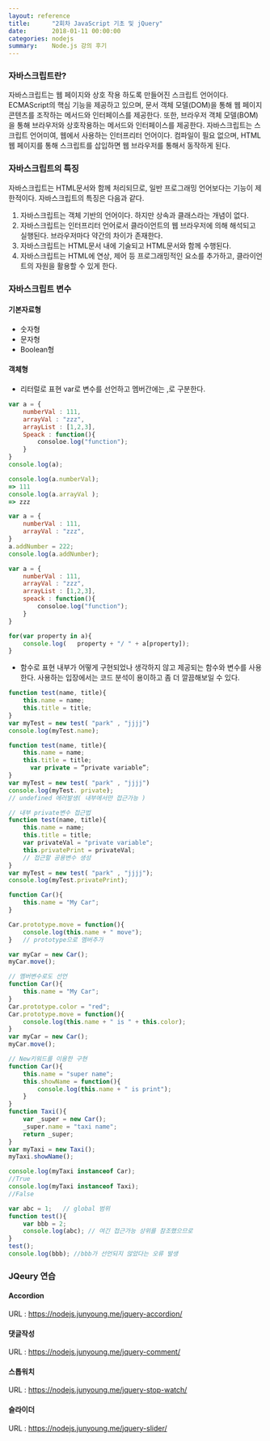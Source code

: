 ```yaml
---
layout: reference
title:      "2회차 JavaScript 기초 및 jQuery"
date:       2018-01-11 00:00:00
categories: nodejs
summary:    Node.js 강의 후기
---
```


### 자바스크립트란?

자바스크립트는 웹 페이지와 상호 작용 하도록 만들어진 스크립트 언어이다. 
ECMAScript의 핵심 기능을 제공하고 있으며, 문서 객체 모델(DOM)을 통해 웹 페이지 콘텐츠를 조작하는 메서드와 인터페이스를 제공한다. 
또한, 브라우저 객체 모델(BOM)을 통해 브라우저와 상호작용하는 메서드와 인터페이스를 제공한다. 
자바스크립트는 스크립트 언어미여, 웹에서 사용하는 인터프리터 언어이다. 
컴파일이 필요 없으며, HTML 웹 페이지를 통해 스크립트를 삽입하면 웹 브라우저를 통해서 동작하게 된다. 

### 자바스크립트의 특징

자바스크립트는 HTML문서와 함께 처리되므로, 일반 프로그래밍 언어보다는 기능이 제한적이다. 자바스크립트의 특징은 다음과 같다. 
1) 자바스크립트는 객체 기반의 언어이다. 하지만 상속과 클래스라는 개념이 없다. 
2) 자바스크립트는 인터프리터 언어로서 클라이언트의 웹 브라우저에 의해 해석되고 실행된다. 브라우저마다 약간의 차이가 존재한다. 
3) 자바스크립트는 HTML문서 내에 기술되고 HTML문서와 함께 수행된다. 
4) 자바스크립트는 HTML에 연상, 제어 등 프로그래밍적인 요소를 추가하고, 클라이언트의 자원을 활용할 수 있게 한다. 

### 자바스크립트 변수

#### 기본자료형

- 숫자형
- 문자형
- Boolean형

#### 객체형

- 리터럴로 표현
var로 변수를 선언하고 멤버간에는 ,로 구분한다. 

```javascript
var a = {
    numberVal : 111,
    arrayVal : "zzz",
    arrayList : [1,2,3],
    Speack : function(){
        consoloe.log("function");
    }
}
console.log(a);
```

```javascript
console.log(a.numberVal);
=> 111
console.log(a.arrayVal );
=> zzz
```

```javascript
var a = {
    numberVal : 111,
    arrayVal : "zzz",
}
a.addNumber = 222;
console.log(a.addNumber);
```

```javascript
var a = {
    numberVal : 111,
    arrayVal : "zzz",
    arrayList : [1,2,3],
    speack : function(){
        consoloe.log("function");
    }
}

for(var property in a){
    console.log(   property + "/ " + a[property]);
}
```


- 함수로 표현
내부가 어떻게 구현되었나 생각하지 않고 제공되는 함수와 변수를 사용한다. 
사용하는 입장에서는 코드 분석이 용이하고 좀 더 깔끔해보일 수 있다. 


```javascript
function test(name, title){
    this.name = name;
    this.title = title;
}
var myTest = new test( "park" , "jjjj")
console.log(myTest.name);
```

```javascript
function test(name, title){
    this.name = name;
    this.title = title;
	  var private = “private variable”;
}
var myTest = new test( "park" , "jjjj")
console.log(myTest. private);
// undefined 에러발생( 내부에서만 접근가능 )
```

```javascript
// 내부 private변수 접근법
function test(name, title){
    this.name = name;
    this.title = title;
    var privateVal = "private variable";
    this.privatePrint = privateVal; 
    // 접근할 공용변수 생성
}
var myTest = new test( "park" , "jjjj");
console.log(myTest.privatePrint);
```

```javascript
function Car(){
    this.name = "My Car";
}

Car.prototype.move = function(){
    console.log(this.name + " move");
}   // prototype으로 멤버추가

var myCar = new Car();
myCar.move();
```

```javascript
// 멤버변수로도 선언
function Car(){
    this.name = "My Car";
}
Car.prototype.color = "red";
Car.prototype.move = function(){
    console.log(this.name + " is " + this.color);
}
var myCar = new Car();
myCar.move();
```

```javascript
// New키워드를 이용한 구현
function Car(){
    this.name = "super name";
    this.showName = function(){
        console.log(this.name + " is print");
    }
}
function Taxi(){
    var _super = new Car();
    _super.name = "taxi name";
    return _super;
}
var myTaxi = new Taxi();
myTaxi.showName();

console.log(myTaxi instanceof Car);
//True
console.log(myTaxi instanceof Taxi);
//False
```

```javascript
var abc = 1;   // global 범위
function test(){ 
	var bbb = 2;
    console.log(abc); // 여긴 접근가능 상위를 참조했으므로
}
test();
console.log(bbb); //bbb가 선언되지 않았다는 오류 발생
```

### JQeury 연습

#### Accordion

URL : https://nodejs.junyoung.me/jquery-accordion/

#### 댓글작성

URL : https://nodejs.junyoung.me/jquery-comment/

#### 스톱워치

URL : https://nodejs.junyoung.me/jquery-stop-watch/

#### 슬라이더

URL : https://nodejs.junyoung.me/jquery-slider/

